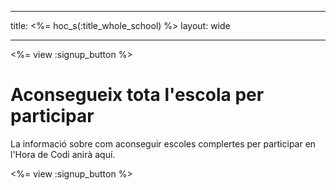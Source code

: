* * *

title: <%= hoc_s(:title_whole_school) %> layout: wide

* * *

<%= view :signup_button %>

# Aconsegueix tota l'escola per participar

La informació sobre com aconseguir escoles complertes per participar en l'Hora de Codi anirà aquí.

<%= view :signup_button %>